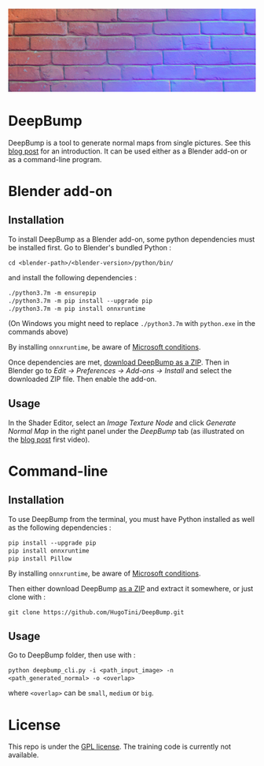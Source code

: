 ![DeepBump](banner.jpg)

# DeepBump

DeepBump is a tool to generate normal maps from single 
pictures. See this [blog post](https://hugotini.github.io/deepbump) 
for an introduction. It can be used either as a Blender add-on or 
as a command-line program.

# Blender add-on

## Installation

To install DeepBump as a Blender add-on, some python 
dependencies must be installed first. Go to Blender's 
bundled Python :

    cd <blender-path>/<blender-version>/python/bin/
    
and install the following dependencies :
    
    ./python3.7m -m ensurepip
    ./python3.7m -m pip install --upgrade pip
    ./python3.7m -m pip install onnxruntime

(On Windows you might need to replace `./python3.7m` with `python.exe` in the
commands above)
    
By installing `onnxruntime`, be aware of 
[Microsoft conditions](https://github.com/microsoft/onnxruntime/blob/master/docs/Privacy.md).
    
Once dependencies are met,
[download DeepBump as a ZIP](https://github.com/HugoTini/DeepBump/archive/master.zip). 
Then in Blender go to _Edit -> Preferences -> Add-ons -> Install_ 
and select the downloaded ZIP file. Then enable the add-on.

## Usage

In the Shader Editor, select an _Image Texture Node_ and 
click _Generate Normal Map_ in the right panel under 
the _DeepBump_ tab (as illustrated on the
[blog post](https://hugotini.github.io/deepbump) 
first video).

# Command-line

## Installation

To use DeepBump from the terminal, you must have Python 
installed as well as the following dependencies :

    pip install --upgrade pip
    pip install onnxruntime
    pip install Pillow

By installing `onnxruntime`, be aware 
of [Microsoft conditions](https://github.com/microsoft/onnxruntime/blob/master/docs/Privacy.md).

Then either  download DeepBump 
[as a ZIP](https://github.com/HugoTini/DeepBump/archive/master.zip) and extract it somewhere, 
or just clone with :

    git clone https://github.com/HugoTini/DeepBump.git

## Usage

Go to DeepBump folder, then use with :

    python deepbump_cli.py -i <path_input_image> -n <path_generated_normal> -o <overlap>

where `<overlap>` can be `small`, `medium` or `big`.

# License

This repo is under the [GPL license](LICENSE). The training code is currently not available.
